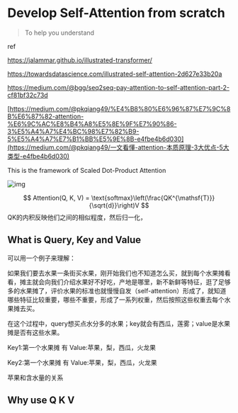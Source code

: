 # Develop Self-Attention from scratch

> To help you understand

ref 

https://jalammar.github.io/illustrated-transformer/

https://towardsdatascience.com/illustrated-self-attention-2d627e33b20a

https://medium.com/@bgg/seq2seq-pay-attention-to-self-attention-part-2-cf81bf32c73d

[https://medium.com/@pkqiang49/%E4%B8%80%E6%96%87%E7%9C%8B%E6%87%82-attention-%E6%9C%AC%E8%B4%A8%E5%8E%9F%E7%90%86-3%E5%A4%A7%E4%BC%98%E7%82%B9-5%E5%A4%A7%E7%B1%BB%E5%9E%8B-e4fbe4b6d030](https://medium.com/@pkqiang49/一文看懂-attention-本质原理-3大优点-5大类型-e4fbe4b6d030)

This is the framework of Scaled Dot-Product Attention

![img](https://pic2.zhimg.com/80/v2-32eb6aa9e23b79784ed1ca22d3f9abf9_720w.jpg)

$$
Attention(Q, K, V) = \text{softmax}\left(\frac{QK^{\mathsf{T}}}{\sqrt{d}}\right)V
$$
QK的内积反映他们之间的相似程度，然后归一化，



## What is Query, Key and Value

可以用一个例子来理解：

如果我们要去水果一条街买水果，刚开始我们也不知道怎么买，就到每个水果摊看看，摊主就会向我们介绍水果好不好吃，产地是哪里，新不新鲜等特征，逛了足够多的水果摊了，评价水果的标准也就慢慢自发（self-attention）形成了，就知道哪些特征比较重要，哪些不重要，形成了一系列权重，然后按照这些权重去每个水果摊去买。

在这个过程中，query想买点水分多的水果；key就会有西瓜，莲雾；value是水果摊是否有这些水果。



Key1:第一个水果摊 有 Value:苹果，梨，西瓜，火龙果

Key2:第一个水果摊 有 Value:苹果，梨，西瓜，火龙果



苹果和含水量的关系





## Why use Q K V

